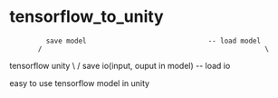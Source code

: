 # tensorflow_to_unity


             save model                              -- load model 
           /                                                       \
tensorflow                                                           unity
           \                                                       /
             save io(input, ouput in model)          -- load io   
             
             
             
easy to use tensorflow model in unity